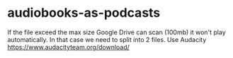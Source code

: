 # audiobooks-as-podcasts

If the file exceed the max size Google Drive can scan (100mb) it won't play automatically. In that case we need to split into 2 files. Use Audacity https://www.audacityteam.org/download/
